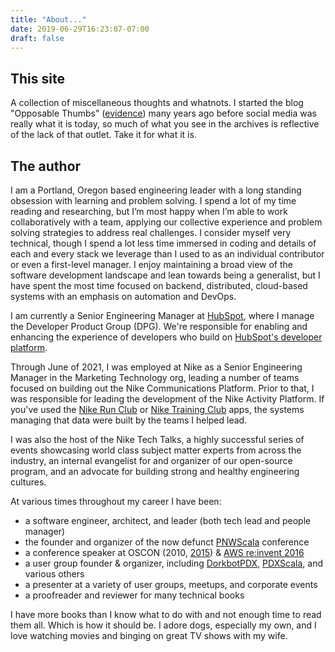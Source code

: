```yaml
---
title: "About..."
date: 2019-06-29T16:23:07-07:00
draft: false
---
```


## This site

A collection of miscellaneous thoughts and whatnots. I started the blog "Opposable Thumbs" ([evidence](https://web.archive.org/web/20030714063331/http://opposable-thumbs.net/)) many years ago before social media was really what it is today, so much of what you see in the archives is reflective of the lack of that outlet. Take it for what it is.

## The author

I am a Portland, Oregon based engineering leader with a long standing obsession with learning and problem solving. I spend a lot of my time reading and researching, but I’m most happy when I’m able to work collaboratively with a team, applying our collective experience and problem solving strategies to address real challenges. I consider myself very technical, though I spend a lot less time immersed in coding and details of each and every stack we leverage than I used to as an individual contributor or even a first-level manager. I enjoy maintaining a broad view of the software development landscape and lean towards being a generalist, but I have spent the most time focused on backend, distributed, cloud-based systems with an emphasis on automation and DevOps.

I am currently a Senior Engineering Manager at [HubSpot](https://www.hubspot.com), where I manage the Developer Product Group (DPG). We're responsible for enabling and enhancing the experience of developers who build on [HubSpot's developer platform](https://developers.hubspot.com/).

Through June of 2021, I was employed at Nike as a Senior Engineering Manager in the Marketing Technology org, leading a number of teams focused on building out the Nike Communications Platform. Prior to that, I was responsible for leading the development of the Nike Activity Platform. If you've used the [Nike Run Club](https://www.nike.com/us/en_us/c/running/nike-run-club) or [Nike Training Club](https://www.nike.com/us/en_us/c/nike-plus/training-app) apps, the systems managing that data were built by the teams I helped lead.

I was also the host of the Nike Tech Talks, a highly successful series of events showcasing world class subject matter experts from across the industry, an internal evangelist for and organizer of our open-source program, and an advocate for building strong and healthy engineering cultures.

At various times throughout my career I have been:

* a software engineer, architect, and leader (both tech lead and people manager)
* the founder and organizer of the now defunct [PNWScala](http://pnwscala.org/) conference
* a conference speaker at OSCON (2010, [2015](https://youtu.be/7R5FLvr-aBE)) & [AWS re:invent 2016](https://youtu.be/-LiQCpPj8RM)
* a user group founder & organizer, including [DorkbotPDX](http://dorkbotpdx.org/), [PDXScala](https://www.meetup.com/PDXScala/), and various others
* a presenter at a variety of user groups, meetups, and corporate events
* a proofreader and reviewer for many technical books

I have more books than I know what to do with and not enough time to read them all. Which is how it should be. I adore dogs, especially my own, and I love watching movies and binging on great TV shows with my wife.
